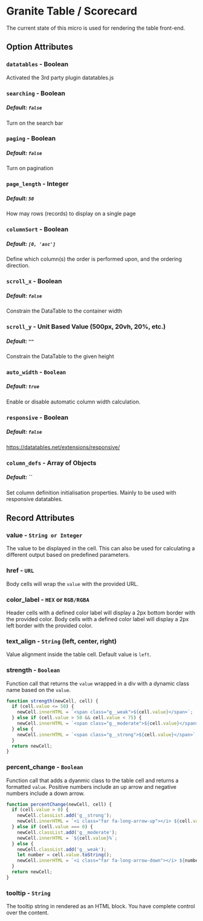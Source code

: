 # Granite Table / Scorecard

The current state of this micro is used for rendering the table front-end.

## Option Attributes

### `datatables` - Boolean

Activated the 3rd party plugin datatables.js

### `searching` - Boolean

##### Default: `false`

Turn on the search bar

### `paging` - Boolean

##### Default: `false`

Turn on pagination

### `page_length` - Integer

##### Default: `50`

How may rows (records) to display on a single page

### `columnSort` - Boolean

##### Default: `[0, 'asc']`

Define which column(s) the order is performed upon, and the ordering direction.

### `scroll_x` - Boolean

##### Default: `false`

Constrain the DataTable to the container width

### `scroll_y` - Unit Based Value (500px, 20vh, 20%, etc.)

##### Default: `""`

Constrain the DataTable to the given height

### `auto_width` - `Boolean`

##### Default: `true`

Enable or disable automatic column width calculation.

### `responsive` - Boolean

##### Default: `false`

<https://datatables.net/extensions/responsive/>

### `column_defs` - Array of Objects

##### Default: ``

Set column definition initialisation properties. Mainly to be used with responsive datatables.

## Record Attributes

### value - `String or Integer`

The value to be displayed in the cell. This can also be used for calculating a different output based on predefined parameters.

### href - `URL`

Body cells will wrap the `value` with the provided URL.

### color_label - `HEX` or `RGB/RGBA`

Header cells with a defined color label will display a 2px bottom border with the provided color. Body cells with a defined color label will display a 2px left border with the provided color.

### text_align - `String` (left, center, right)

Value alignment inside the table cell. Default value is `left`.

### strength - `Boolean`

Function call that returns the `value` wrapped in a div with a dynamic class name based on the `value`.

```javascript
function strength(newCell, cell) {
  if (cell.value <= 50) {
    newCell.innerHTML = `<span class="g__weak">${cell.value}</span>`;
  } else if (cell.value > 50 && cell.value < 75) {
    newCell.innerHTML = `<span class="g__moderate">${cell.value}</span>`;
  } else {
    newCell.innerHTML = `<span class="g__strong">${cell.value}</span>`;
  }
  return newCell;
}
```

### percent_change - `Boolean`

Function call that adds a dyanmic class to the table cell and returns a formatted `value`. Positive numbers include an up arrow and negative numbers include a down arrow.

```javascript
function percentChange(newCell, cell) {
  if (cell.value > 0) {
    newCell.classList.add('g__strong');
    newCell.innerHTML = `<i class="far fa-long-arrow-up"></i> ${cell.value}%`;
  } else if (cell.value === 0) {
    newCell.classList.add('g__moderate');
    newCell.innerHTML = `${cell.value}%`;
  } else {
    newCell.classList.add('g__weak');
    let number = cell.value.toString();
    newCell.innerHTML = `<i class="far fa-long-arrow-down"></i> ${number.slice(1)}%`;
  }
  return newCell;
}
```

### tooltip - `String`

The tooltip string in rendered as an HTML block. You have complete control over the content.
